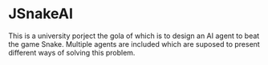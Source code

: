 # JSnakeAI
This is a university porject the gola of which is to design an AI agent to beat the game Snake. Multiple agents are included which are suposed to present different ways of solving this problem.
